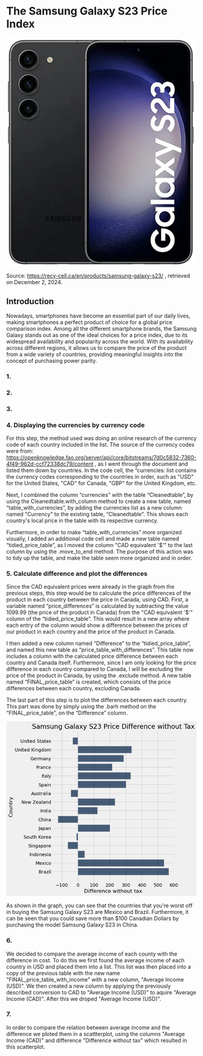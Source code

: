 # The Samsung Galaxy S23 Price Index

![Samsung](Samsung-Galaxy-S23.png.webp "Samsung")

Source: https://recy-cell.ca/en/products/samsung-galaxy-s23/ , retrieved on December 2, 2024.

## Introduction

Nowadays, smartphones have become an essential part of our daily lives, making smartphones a perfect product of choice for a global price comparison index. Among all the different smartphone brands, the Samsung Galaxy stands out as one of the ideal choices for a price index, due to its widespread availability and popularity across the world. With its availability across different regions, it allows us to compare the price of the product from a wide variety of countries, providing meaningful insights into the concept of purchasing power parity.

### 1.

### 2.

### 3.

### 4. Displaying the currencies by currency code

For this step, the method used was doing an online research of the currency code of each country included in the list. The source of the currency codes were from: https://openknowledge.fao.org/server/api/core/bitstreams/7d0c5832-7360-4f49-962d-ccf72338dc79/content , as I went through the document and listed them down by countries. In the code cell, the “currencies: list contains the currency codes corresponding to the countries in order, such as "USD" for the United States, "CAD" for Canada, "GBP" for the United Kingdom, etc. 

Next, I combined the column “currencies” with the table “Cleanedtable”, by using the Cleanedtable.with_column method to create a new table, named “table_with_currencies”, by adding the currencies list as a new column named "Currency" to the existing table, “Cleanedtable”. This shows each country's local price in the table with its respective currency.

Furthermore, in order to make “table_with_currencies” more organized visually, I added an additional code cell and made a new table named “tidied_price_table”, as I moved the column "CAD equivalent '$'" to the last column by using the .move_to_end method. The purpose of this action was to tidy up the table, and make the table seem more organized and in order.

### 5. Calculate difference and plot the differences

Since the CAD equivalent prices were already in the graph from the previous steps, this step would be to calculate the price differences of the product in each country between the price in Canada, using CAD. First, a variable named “price_differences” is calculated by subtracting the value 1099.99 (the price of the product in Canada) from the "CAD equivalent '$'" column of the “tidied_price_table”. This would result in a new array where each entry of the column would show a difference between the prices of our product in each country and the price of the product in Canada. 

I then added a new column named “Difference” to the “tidied_price_table”, and named this new table as “price_table_with_differences”. This table now includes a column with the calculated price difference between each country and Canada itself. Furthermore, since I am only looking for the price difference in each country compared to Canada, I will be excluding the price of the product in Canada, by using the .exclude method. A new table named “FINAL_price_table” is created, which consists of the price differences between each country, excluding Canada.

The last part of this step is to plot the differences between each country. This part was done by simply using the .barh method on the “FINAL_price_table”, on the “Difference” column.

![PD](price_difference.png "pd")

As shown in the graph, you can see that the countries that you’re worst off in buying the Samsung Galaxy S23 are Mexico and Brazil. Furthermore, it can be seen that you could save more than $100 Canadian Dollars by purchasing the model Samsung Galaxy S23 in China. 

### 6. 

We decided to compare the average income of each county with the difference in cost. To do this we first found the average income of each country in USD and placed them into a list. This list was then placed into a copy of the previous table with the new name "FINAL_price_table_with_income" with a new column, "Average Income (USD)". We then created a new column by applying the previously described conversion to CAD to "Average Income (USD)" to aquire "Average Income (CAD)". After this we droped "Average Income (USD)". 
### 7.
In order to compare the relation between average income and the difference we ploted them in a scattterplot, using the columns "Average Income (CAD)" and difference "Difference without tax" which resulted in this scatterplot.
